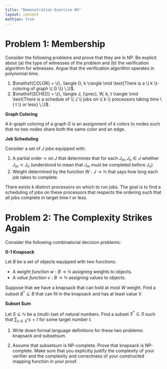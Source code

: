 ```yaml
---
title: "Demonstration Exercise #5"
layout: content
mathjax: true
---
```


# Problem 1: Membership

Consider the following problems and prove that they are in NP.
Be explicit about (a) the type of witnesses of the problem and (b) the verification algorithm for witnesses.
Argue that the verification algorithm operates in polynomial time.

1.  $\mathsf{COLOR} = \{\, \langle G, k \rangle \mid \text{There is a \( k \)-coloring of graph \( G \)} \,\}$.
2.  $\mathsf{SCHED} = \{\, \langle J, (\prec), W, k, t \rangle \mid \text{There is a schedule of \( J \) jobs on \( k \) processors taking time \( t \) or less} \,\}$.

**Graph Coloring**

A $k$-graph coloring of a graph $G$ is an assignment of $k$ colors to nodes such that no two nodes share both the same color and an edge.

**Job Scheduling**

Consider a set of $J$ jobs equipped with:

1.  A partial order $\prec$ on $J$ that determines that for each $J_m, J_n \in J$ whether $J_m \prec J_n$ (understood to mean that $J_m$ must be completed before $J_n$)
2.  Weight determined by the function $W : J \rightarrow \mathbb{N}$ that says how long each job takes to complete.

There exists $k$ distinct processors on which to run jobs.
The goal is to find a scheduling of jobs on these processors that respects the ordering such that all jobs complete in target time $t$ or less.

# Problem 2: The Complexity Strikes Again

Consider the following combinatorial decision problems:

**0-1 Knapsack**

Let $B$ be a set of objects equipped with two functions:

+   A _weight function_ $w : B \rightarrow \mathbb{N}$ assigning weights to objects.
+   A _value function_ $v : B \rightarrow \mathbb{N}$ assigning values to objects.

Suppose that we have a knapsack that can hold at most $W$ weight.
Find a subset $B^* \subseteq B$ that can fit in the knapsack and has at least value $V$.

**Subset Sum**

Let $S \subseteq \mathbb{N}$ be a (multi-)set of natural numbers.
Find a subset $S^* \subseteq S$ such that $\sum_{s \in S^*} s = t$ for some target number $t$.

1.  Write down formal language definitions for these two problems: $\mathsf{knapsack}$ and $\mathsf{subsetsum}$.

2.  Assume that $\mathsf{subsetsum}$ is $\mathsf{NP}$-complete.
    Prove that $\mathsf{knapsack}$ is $\mathsf{NP}$-complete.
    Make sure that you explicitly justify the complexity of your verifier and the complexity and correctness of your constructed mapping function in your proof.
